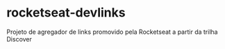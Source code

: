 # rocketseat-devlinks
Projeto de agregador de links promovido pela Rocketseat a partir da trilha Discover
